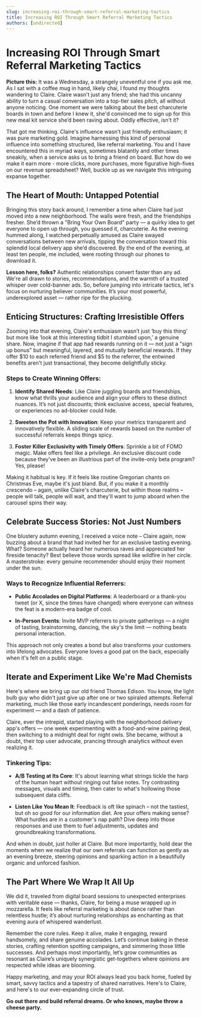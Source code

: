 ```yaml
---
slug: increasing-roi-through-smart-referral-marketing-tactics
title: Increasing ROI Through Smart Referral Marketing Tactics
authors: [undirected]
---
```



# Increasing ROI Through Smart Referral Marketing Tactics

**Picture this:** It was a Wednesday, a strangely uneventful one if you ask me. As I sat with a coffee mug in hand, likely chai, I found my thoughts wandering to Claire. Claire wasn't just any friend; she had this uncanny ability to turn a casual conversation into a top-tier sales pitch, all without anyone noticing. One moment we were talking about the best charcuterie boards in town and before I knew it, she'd convinced me to sign up for this new meal kit service she’d been raving about. Oddly effective, isn't it?

That got me thinking. Claire's influence wasn’t just friendly enthusiasm; it was pure marketing gold. Imagine harnessing this kind of personal influence into something structured, like referral marketing. You and I have encountered this in myriad ways, sometimes blatantly and other times sneakily, when a service asks us to bring a friend on board. But how do we make it earn more - more clicks, more purchases, more figurative high-fives on our revenue spreadsheet? Well, buckle up as we navigate this intriguing expanse together.

## The Heart of Mouth: Untapped Potential

Bringing this story back around, I remember a time when Claire had just moved into a new neighborhood. The walls were fresh, and the friendships fresher. She’d thrown a "Bring Your Own Board" party — a quirky idea to get everyone to open up through, you guessed it, charcuterie. As the evening hummed along, I watched perpetually amused as Claire swayed conversations between new arrivals, tipping the conversation toward this splendid local delivery app she’d discovered. By the end of the evening, at least ten people, me included, were rooting through our phones to download it.

**Lesson here, folks?** Authentic relationships convert faster than any ad. We're all drawn to stories, recommendations, and the warmth of a trusted whisper over cold-banner ads. So, before jumping into intricate tactics, let's focus on nurturing believer communities. It’s your most powerful, underexplored asset — rather ripe for the plucking. 

## Enticing Structures: Crafting Irresistible Offers

Zooming into that evening, Claire's enthusiasm wasn’t just ‘buy this thing’ but more like ‘look at this interesting tidbit I stumbled upon,’ a genuine share. Now, imagine if that app had rewards running on it — not just a "sign up bonus" but meaningful, layered, and mutually beneficial rewards. If they offer $10 to each referred friend and $5 to the referrer, the entwined benefits aren't just transactional, they become delightfully sticky.

### Steps to Create Winning Offers:

1. **Identify Shared Needs**: Like Claire juggling boards and friendships, know what thrills your audience and align your offers to these distinct nuances. It’s not just discounts; think exclusive access, special features, or experiences no ad-blocker could hide.
  
2. **Sweeten the Pot with Innovation**: Keep your metrics transparent and innovatively flexible. A sliding scale of rewards based on the number of successful referrals keeps things spicy.

3. **Foster Killer Exclusivity with Timely Offers**: Sprinkle a bit of FOMO magic. Make offers feel like a privilege. An exclusive discount code because they’ve been an illustrious part of the invite-only beta program? Yes, please!

Making it habitual is key. If it feels like routine Gregorian chants on Christmas Eve, maybe it's just bland. But, if you make it a monthly crescendo – again, unlike Claire's charcuterie, but within those realms – people will talk, people will wait, and they'll want to jump aboard when the carousel spins their way.

## Celebrate Success Stories: Not Just Numbers

One blustery autumn evening, I received a voice note – Claire again, now buzzing about a brand that had invited her for an exclusive tasting evening. What? Someone actually heard her numerous raves and appreciated her fireside tenacity? Best believe those words spread like wildfire in her circle. A masterstroke: every genuine recommender should enjoy their moment under the sun.

### Ways to Recognize Influential Referrers:

- **Public Accolades on Digital Platforms**: A leaderboard or a thank-you tweet (or X, since the times have changed) where everyone can witness the feat is a modern-era badge of cool.

- **In-Person Events**: Invite MVP referrers to private gatherings — a night of tasting, brainstorming, dancing, the sky's the limit — nothing beats personal interaction.

This approach not only creates a bond but also transforms your customers into lifelong advocates. Everyone loves a good pat on the back, especially when it's felt on a public stage. 

## Iterate and Experiment Like We're Mad Chemists

Here's where we bring up our old friend Thomas Edison. You know, the light bulb guy who didn't just give up after one or two spiraled attempts. Referral marketing, much like those early incandescent ponderings, needs room for experiment — and a dash of patience.

Claire, ever the intrepid, started playing with the neighborhood delivery app's offers — one week experimenting with a food-and-wine pairing deal, then switching to a midnight deal for night owls. She became, without a doubt, their top user advocate, prancing through analytics without even realizing it.

### Tinkering Tips:

- **A/B Testing at Its Core**: It's about learning what strings tickle the harp of the human heart without ringing out false notes. Try contrasting messages, visuals and timing, then cater to what's hollowing those subsequent data cliffs.

- **Listen Like You Mean It**: Feedback is oft like spinach – not the tastiest, but oh so good for our information diet. Are your offers making sense? What hurdles are in a customer's nap path? Dive deep into those responses and use them to fuel adjustments, updates and groundbreaking transformations.

And when in doubt, just holler at Claire. But more importantly, hold dear the moments when we realize that our own referrals can function as gently as an evening breeze, steering opinions and sparking action in a beautifully organic and unforced fashion.

## The Part Where We Wrap It All Up

We did it, traveled from digital board sessions to unexpected enterprises with veritable ease — thanks, Claire, for being a muse wrapped up in mozzarella. It feels like referral marketing is about dance rather than relentless hustle; it’s about nurturing relationships as enchanting as that evening aura of whispered wanderlust. 

Remember the core rules. Keep it alive, make it engaging, reward handsomely, and share genuine accolades. Let’s continue baking in these stories, crafting retention spotting campaigns, and simmering those little successes. And perhaps most importantly, let’s grow communities as resonant as Claire’s uniquely synergistic get-togethers where opinions are respected while ideas are blooming.

Happy marketing, and may your ROI always lead you back home, fueled by smart, savvy tactics and a tapestry of shared narratives. Here's to Claire, and here's to our ever-expanding circle of trust.

**Go out there and build referral dreams. Or who knows, maybe throw a cheese party.**
